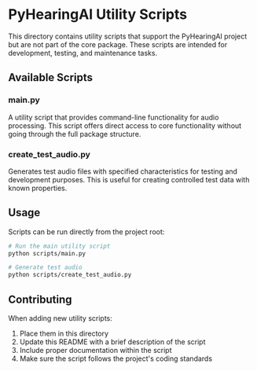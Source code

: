 # PyHearingAI Utility Scripts

This directory contains utility scripts that support the PyHearingAI project but are not part of the core package. These scripts are intended for development, testing, and maintenance tasks.

## Available Scripts

### main.py
A utility script that provides command-line functionality for audio processing. This script offers direct access to core functionality without going through the full package structure.

### create_test_audio.py
Generates test audio files with specified characteristics for testing and development purposes. This is useful for creating controlled test data with known properties.

## Usage

Scripts can be run directly from the project root:

```bash
# Run the main utility script
python scripts/main.py

# Generate test audio
python scripts/create_test_audio.py
```

## Contributing

When adding new utility scripts:

1. Place them in this directory
2. Update this README with a brief description of the script
3. Include proper documentation within the script
4. Make sure the script follows the project's coding standards 